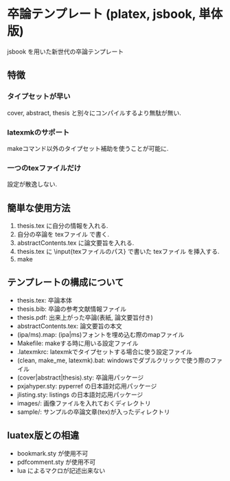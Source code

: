 # 卒論テンプレート (platex, jsbook, 単体版)
jsbook を用いた新世代の卒論テンプレート

## 特徴
### タイプセットが早い
cover, abstract, thesis と別々にコンパイルするより無駄が無い.
### latexmkのサポート
makeコマンド以外のタイプセット補助を使うことが可能に. 
### 一つのtexファイルだけ
設定が散逸しない.

## 簡単な使用方法
1. thesis.tex に自分の情報を入れる.
2. 自分の卒論を texファイル で書く.
3. abstractContents.tex に論文要旨を入れる.
4. thesis.tex に \input{texファイルのパス} で書いた texファイル を挿入する.
5. make

## テンプレートの構成について
- thesis.tex: 卒論本体
- thesis.bib: 卒論の参考文献情報ファイル
- thesis.pdf: 出来上がった卒論(表紙, 論文要旨付き)
- abstractContents.tex: 論文要旨の本文
- (ipa/ms).map: (ipa|ms)フォントを埋め込む際のmapファイル
- Makefile: makeする時に用いる設定ファイル
- .latexmkrc: latexmkでタイプセットする場合に使う設定ファイル
- (clean, make_me, latexmk).bat: windowsでダブルクリックで使う際のファイル
- (cover|abstract|thesis).sty: 卒論用パッケージ
- pxjahyper.sty: pyperref の日本語対応用パッケージ
- jlisting.sty: listings の日本語対応用パッケージ
- images/: 画像ファイルを入れておくディレクトリ
- sample/: サンプルの卒論文章(tex)が入ったディレクトリ

## luatex版との相違
- bookmark.sty が使用不可
- pdfcomment.sty が使用不可
- lua によるマクロが記述出来ない
